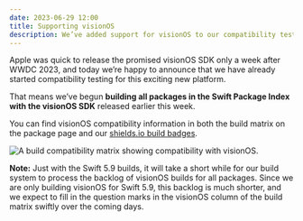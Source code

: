 ```yaml
---
date: 2023-06-29 12:00
title: Supporting visionOS
description: We’ve added support for visionOS to our compatibility testing, showing it on the package pages and build badges.
---
```


Apple was quick to release the promised visionOS SDK only a week after WWDC 2023, and today we’re happy to announce that we have already started compatibility testing for this exciting new platform.

That means we’ve begun **building all packages in the Swift Package Index with the visionOS SDK** released earlier this week.

You can find visionOS compatibility information in both the build matrix on the package page and our [shields.io build badges](/posts/launching-language-and-platform-package-compatibility#badges).

<picture class="shadow">
  <source srcset="/images/visionos-build-results~dark.png" media="(prefers-color-scheme: dark)">
  <img src="/images/visionos-build-results~light.png" alt="A build compatibility matrix showing compatibility with visionOS.">
</picture>

**Note:** Just with the Swift 5.9 builds, it will take a short while for our build system to process the backlog of visionOS builds for all packages. Since we are only building visionOS for Swift 5.9, this backlog is much shorter, and we expect to fill in the question marks in the visionOS column of the build matrix swiftly over the coming days.

